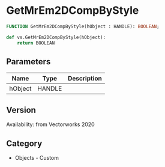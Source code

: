 # GetMrEm2DCompByStyle

```pascal
FUNCTION GetMrEm2DCompByStyle(hObject : HANDLE): BOOLEAN;
```

```python
def vs.GetMrEm2DCompByStyle(hObject):
    return BOOLEAN
```

## Parameters
|Name|Type|Description|
|---|---|---|
|hObject|HANDLE|   |

## Version
Availability: from Vectorworks 2020

## Category
* Objects - Custom

